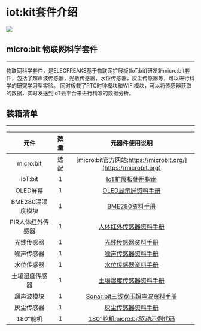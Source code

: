 # iot:kit套件介绍

![](https://raw.githubusercontent.com/elecfreaks/learn-cn/master/microbitKit/iot_kit/images/iot_kit_01.jpg)

## micro:bit 物联网科学套件
---
物联网科学套件，是ELECFREAKS基于物联网扩展板(IoT:bit)研发新micro:bit套件，包括了超声波传感器，光敏传感器，水位传感器，灰尘传感器等，可以进行科学的研究学习型实验。
同时板载了RTC时钟模块和WIFI模块，可以将传感器获取的数据，实时发送到IoT云平台来进行精准的数据分析。
## 装箱清单 
---

|元件|数量|元器件使用说明|
|:-:|:-:|:-:|
|micro:bit| 选 配 |[micro:bit官方网站:https://microbit.org/](https://microbit.org)|
|IoT:bit|1|[IoT扩展板使用指南](http://www.elecfreaks.com/learn-cn/microbitKit/iot_kit/iot_bit.html)|
|OLED屏幕|1|[OLED显示屏资料手册](http://www.elecfreaks.com/learn-cn/microbitOctopus/output/octopus_ef03155.html)|
|BME280温湿度模块|1|[BME280资料手册](http://www.elecfreaks.com/learn-cn/microbitOctopus/sensor/octopus_ef04087.html)|
|PIR人体红外传感器|1|[人体红外传感器资料手册](http://www.elecfreaks.com/learn-cn/microbitOctopus/sensor/octopus_ef04055.html)|
|光线传感器|1|[光线传感器资料手册](http://www.elecfreaks.com/learn-cn/microbitOctopus/sensor/octopus_ef04032.html)|
|噪声传感器|1|[噪声传感器资料手册](http://www.elecfreaks.com/learn-cn/microbitOctopus/sensor/octopus_ef04081.html)|
|水位传感器|1|[水位传感器资料手册](http://www.elecfreaks.com/learn-cn/microbitOctopus/sensor/octopus_ef04094.html)|
|土壤湿度传感器|1|[土壤湿度传感器资料手册](http://www.elecfreaks.com/learn-cn/microbitOctopus/sensor/octopus_ef04027.html)|
|超声波模块|1|[Sonar:bit三线宽压超声波资料手册](http://www.elecfreaks.com/learn-cn/microbitOctopus/sensor/sonar_bit.html)|
|灰尘传感器|1|[灰尘传感器资料手册](http://www.elecfreaks.com/learn-cn/microbitOctopus/sensor/octopus_ef11083.html)|
|180°舵机|1|[180°舵机micro:bit驱动示例代码](https://makecode.microbit.org/_3R4bPr75P4jJ)|

